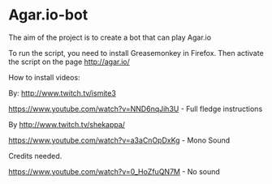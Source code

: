# Agar.io-bot
The aim of the project is to create a bot that can play Agar.io

To run the script, you need to install Greasemonkey in Firefox. Then activate the script on the page http://agar.io/

How to install videos:


By: http://www.twitch.tv/ismite3

https://www.youtube.com/watch?v=NND6nqJih3U - Full fledge instructions

By http://www.twitch.tv/shekappa/

https://www.youtube.com/watch?v=a3aCnOpDxKg - Mono Sound

Credits needed.

https://www.youtube.com/watch?v=0_HoZfuQN7M - No sound
